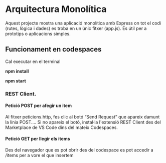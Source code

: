 # Arquitectura Monolítica

Aquest projecte mostra una aplicació monolítica amb Express on tot el codi (rutes, lògica i dades) es troba en un únic fitxer (app.js). És útil per a prototips o aplicacions simples.

## Funcionament en codespaces

Cal executar en el terminal

**npm install**

**npm start**


### REST Client. 

#### Petició POST per afegir un item

Al fitxer peticions.http, fes clic al botó “Send Request” que apareix damunt la línia POST....
Si no apareix el botó, instal·la l'extensió REST Client des del Marketplace de VS Code dins del mateix Codespaces.

#### Petició GET per llegir els items

Des del navegador que es pot obrir des del codespace es pot accedir a /items per a vore el que insertem 
